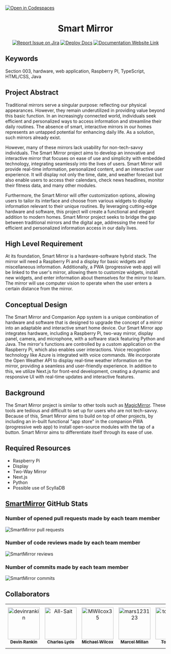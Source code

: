 [![Open in Codespaces](https://classroom.github.com/assets/launch-codespace-7f7980b617ed060a017424585567c406b6ee15c891e84e1186181d67ecf80aa0.svg)](https://classroom.github.com/open-in-codespaces?assignment_repo_id=11815935)
<div align="center">

# Smart Mirror
[![Report Issue on Jira](https://img.shields.io/badge/Report%20Issues-Jira-0052CC?style=flat&logo=jira-software)](https://temple-cis-projects-in-cs.atlassian.net/jira/software/c/projects/SM/issues)
[![Deploy Docs](https://github.com/ApplebaumIan/tu-cis-4398-docs-template/actions/workflows/deploy.yml/badge.svg)](https://github.com/ApplebaumIan/tu-cis-4398-docs-template/actions/workflows/deploy.yml)
[![Documentation Website Link](https://img.shields.io/badge/-Documentation%20Website-brightgreen)](https://capstone-projects-2023-fall.github.io/project-smart-mirror/)


</div>


## Keywords
Section 003, hardware, web application, Raspberry PI, TypeScript, HTML/CSS, Java

## Project Abstract
Traditional mirrors serve a singular purpose: reflecting our physical appearances. However, they remain underutilized in providing value beyond this basic function. In an increasingly connected world, individuals seek efficient and personalized ways to access information and streamline their daily routines. The absence of smart, interactive mirrors in our homes represents an untapped potential for enhancing daily life. As a solution, such mirrors already exist.

However, many of these mirrors lack usability for non-tech-savvy individuals. The Smart Mirror project aims to develop an innovative and interactive mirror that focuses on ease of use and simplicity with embedded technology, integrating seamlessly into the lives of users. Smart Mirror will provide real-time information, personalized content, and an interactive user experience. It will display not only the time, date, and weather forecast but also enable users to access their calendars, check news headlines, monitor their fitness data, and many other modules.

Furthermore, the Smart Mirror will offer customization options, allowing users to tailor its interface and choose from various widgets to display information relevant to their unique routines. By leveraging cutting-edge hardware and software, this project will create a functional and elegant addition to modern homes. Smart Mirror project seeks to bridge the gap between traditional mirrors and the digital age, addressing the need for efficient and personalized information access in our daily lives.

## High Level Requirement
At its foundation, Smart Mirror is a hardware-software hybrid stack. The mirror will need a Raspberry Pi and a display for basic widgets and miscellaneous information. Additionally, a PWA (progressive web app) will be linked to the user's mirror, allowing them to customize widgets, install new widgets, and enter information about themselves for the mirror to learn. The mirror will use computer vision to operate when the user enters a certain distance from the mirror. 

## Conceptual Design
The Smart Mirror and Companion App system is a unique combination of hardware and software that is designed to upgrade the concept of a mirror into an adaptable and interactive smart home device. Our Smart Mirror app integrates hardware, including a Raspberry Pi, two-way mirror, display panel, camera, and microphone, 
with a software stack featuring Python and Java. The mirror's functions are controlled by a custom application on the Raspberry Pi, 
which also enables user interactions. Voice recognition technology like Azure is integrated with voice commands. We incorporate the Open 
Weather API to display real-time weather information on the mirror, providing a seamless and user-friendly experience. In addition to this, 
we utilize Next.js for front-end development, creating a dynamic and responsive UI with real-time updates and interactive features.

## Background
The Smart Mirror project is similar to other tools such as [MagicMirror](https://docs.magicmirror.builders/). These tools are tedious and difficult to set up for users who are not tech-savvy. Because of this, Smart Mirror aims to build on top of other projects, by including an in-built functional "app store" in the companion PWA (progressive web app) to install open-source modules with the tap of a button. Smart Mirror aims to differentiate itself through its ease of use.

## Required Resources
- Raspberry Pi
- Display
- Two-Way Mirror
- Next.js
- Python
- Possible use of ScyllaDB

## [SmartMirror](https://capstone-projects-2023-fall.github.io/project-smart-mirror/) GitHub Stats

### Number of opened pull requests made by each team member

![SmartMirror pull requests](https://courses.ianapplebaum.com/api/pull-requests/Capstone-Projects-2023-Fall/project-smart-mirror)

### Number of code reviews made by each team member

![SmartMirror reviews](https://courses.ianapplebaum.com/api/reviews/Capstone-Projects-2023-Fall/project-smart-mirror)

### Number of commits made by each team member

![SmartMirror commits](https://courses.ianapplebaum.com/api/commits/Capstone-Projects-2023-Fall/project-smart-mirror)

## Collaborators

[//]: # ( readme: collaborators -start )
<table>
<tr>
    <td align="center">
        <a href="https://github.com/devinrankin">
            <img src="https://avatars.githubusercontent.com/u/103450760?v=4" width="100;" alt="devinrankin"/>
            <br />
            <sub><b>Devin Rankin</b></sub>
        </a>
    </td>
    <td align="center">
        <a href="https://github.com/All-Sait">
            <img src="https://avatars.githubusercontent.com/u/25727936?v=4" width="100;" alt="All-Sait"/>
            <br />
            <sub><b>Charles Lyde</b></sub>
        </a>
    </td>
    <td align="center">
        <a href="https://github.com/MWilcox35">
            <img src="https://avatars.githubusercontent.com/u/123747098?v=4" width="100;" alt="MWilcox35"/>
            <br />
            <sub><b>Michael Wilcox</b></sub>
        </a>
    </td>
    <td align="center">
        <a href="https://github.com/mars123123">
            <img src="https://avatars.githubusercontent.com/u/70285068?v=4" width="100;" alt="mars123123"/>
            <br />
            <sub><b>Marcel Millan</b></sub>
        </a>
    </td>
    <td align="center">
        <a href="https://github.com/tonytran40">
            <img src="https://avatars.githubusercontent.com/u/74268497?v=4" width="100;" alt="tonytran40"/>
            <br />
            <sub><b>Tony Tran</b></sub>
        </a>
    </td>
    <td align="center">
        <a href="https://github.com/gregory-shakarjian">
            <img src="https://avatars.githubusercontent.com/u/112418620?v=4" width="100;" alt="gregory-shakarjian"/>
            <br />
            <sub><b>Gregory Shakarjian</b></sub>
        </a>
    </td>
    <td align="center">
        <a href="https://github.com/rifat123-r">
            <img src="https://avatars.githubusercontent.com/u/73204434?v=4" width="100;" alt="rifat123-r"/>
            <br />
            <sub><b>Main Rifat</b></sub>
        </a>
    </td>
</tr>
</table>

[//]: # ( readme: collaborators -end )
